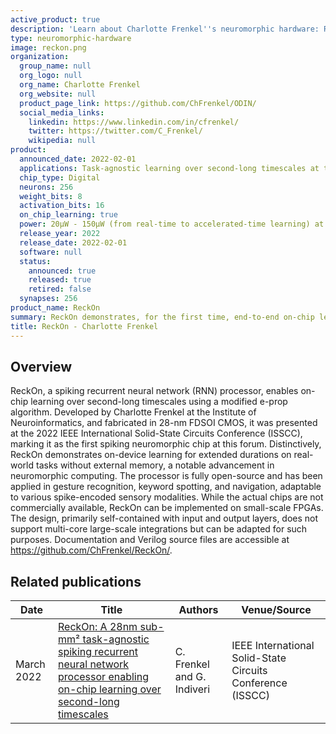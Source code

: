 ```yaml
---
active_product: true
description: 'Learn about Charlotte Frenkel''s neuromorphic hardware: ReckOn'
type: neuromorphic-hardware
image: reckon.png
organization:
  group_name: null
  org_logo: null
  org_name: Charlotte Frenkel
  org_website: null
  product_page_link: https://github.com/ChFrenkel/ODIN/
  social_media_links:
    linkedin: https://www.linkedin.com/in/cfrenkel/
    twitter: https://twitter.com/C_Frenkel/
    wikipedia: null
product:
  announced_date: 2022-02-01
  applications: Task-agnostic learning over second-long timescales at the extreme edge 
  chip_type: Digital
  neurons: 256
  weight_bits: 8
  activation_bits: 16
  on_chip_learning: true
  power: 20µW - 150µW (from real-time to accelerated-time learning) at 0.5V
  release_year: 2022
  release_date: 2022-02-01
  software: null
  status:
    announced: true
    released: true
    retired: false
  synapses: 256
product_name: ReckOn
summary: ReckOn demonstrates, for the first time, end-to-end on-chip learning over second-long timescales (no external memory accesses, no pre-training). It is based on a bio-inspired alternative to backpropagation through time (BPTT), the e-prop training algorithm, which has been modified to reduce the memory overhead required for training to only 0.8% of the equivalent inference-only design. This allows for a low-cost solution with a 0.45-mm² core area and a <50-µW power budget at 0.5V for real-time learning in 28-nm FDSOI CMOS, which is suitable for an always-on deployment at the extreme edge. Furthermore, similarly to the brain, ReckOn exploits the sensor-agnostic property of spike-based information. Combined with code-agnostic e-prop-based training, this leads to a task-agnostic learning chip that is demonstrated on vision, audition and navigation tasks. 
title: ReckOn - Charlotte Frenkel
---
```


## Overview
ReckOn, a spiking recurrent neural network (RNN) processor, enables on-chip learning over second-long timescales using a modified e-prop algorithm. Developed by Charlotte Frenkel at the Institute of Neuroinformatics, and fabricated in 28-nm FDSOI CMOS, it was presented at the 2022 IEEE International Solid-State Circuits Conference (ISSCC), marking it as the first spiking neuromorphic chip at this forum. Distinctively, ReckOn demonstrates on-device learning for extended durations on real-world tasks without external memory, a notable advancement in neuromorphic computing. The processor is fully open-source and has been applied in gesture recognition, keyword spotting, and navigation, adaptable to various spike-encoded sensory modalities. While the actual chips are not commercially available, ReckOn can be implemented on small-scale FPGAs. The design, primarily self-contained with input and output layers, does not support multi-core large-scale integrations but can be adapted for such purposes. Documentation and Verilog source files are accessible at https://github.com/ChFrenkel/ReckOn/.

## Related publications

| Date | Title | Authors  | Venue/Source |
|------|-------|----------|------------- |
| March 2022 | [ReckOn: A 28nm sub-mm² task-agnostic spiking recurrent neural network processor enabling on-chip learning over second-long timescales](https://ieeexplore.ieee.org/document/9731734) | C. Frenkel and G. Indiveri | IEEE International Solid-State Circuits Conference (ISSCC) |
